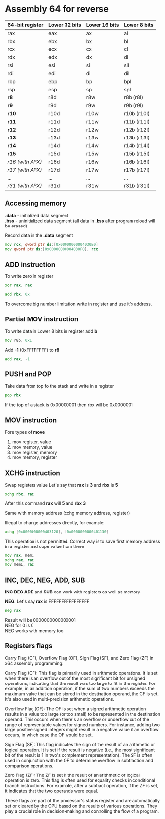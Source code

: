 # Assembly 64 for reverse

<table>
<thead>
<tr>
<th>64-bit register</th>
<th>Lower 32 bits</th>
<th>Lower 16 bits</th>
<th>Lower 8 bits</th>
</tr>
</thead>
<tbody>
<tr>
<td>rax</td>
<td>eax</td>
<td>ax</td>
<td>al</td>
</tr>
<tr>
<td>rbx</td>
<td>ebx</td>
<td>bx</td>
<td>bl</td>
</tr>
<tr>
<td>rcx</td>
<td>ecx</td>
<td>cx</td>
<td>cl</td>
</tr>
<tr>
<td>rdx</td>
<td>edx</td>
<td>dx</td>
<td>dl</td>
</tr>
<tr>
<td>rsi</td>
<td>esi</td>
<td>si</td>
<td>sil</td>
</tr>
<tr>
<td>rdi</td>
<td>edi</td>
<td>di</td>
<td>dil</td>
</tr>
<tr>
<td>rbp</td>
<td>ebp</td>
<td>bp</td>
<td>bpl</td>
</tr>
<tr>
<td>rsp</td>
<td>esp</td>
<td>sp</td>
<td>spl</td>
</tr>
<tr>
<td><strong>r8</strong></td>
<td>r8d</td>
<td>r8w</td>
<td>r8b (r8l)</td>
</tr>
<tr>
<td><strong>r9</strong></td>
<td>r9d</td>
<td>r9w</td>
<td>r9b (r9l)</td>
</tr>
<tr>
<td><strong>r10</strong></td>
<td>r10d</td>
<td>r10w</td>
<td>r10b (r10l)</td>
</tr>
<tr>
<td><strong>r11</strong></td>
<td>r11d</td>
<td>r11w</td>
<td>r11b (r11l)</td>
</tr>
<tr>
<td><strong>r12</strong></td>
<td>r12d</td>
<td>r12w</td>
<td>r12b (r12l)</td>
</tr>
<tr>
<td><strong>r13</strong></td>
<td>r13d</td>
<td>r13w</td>
<td>r13b (r13l)</td>
</tr>
<tr>
<td><strong>r14</strong></td>
<td>r14d</td>
<td>r14w</td>
<td>r14b (r14l)</td>
</tr>
<tr>
<td><strong>r15</strong></td>
<td>r15d</td>
<td>r15w</td>
<td>r15b (r15l)</td>
</tr>
<tr>
<td><em>r16 (with APX)</em></td>
<td>r16d</td>
<td>r16w</td>
<td>r16b (r16l)</td>
</tr>
<tr>
<td><em>r17 (with APX)</em></td>
<td>r17d</td>
<td>r17w</td>
<td>r17b (r17l)</td>
</tr>
<tr>
<td>...</td>
<td>...</td>
<td>...</td>
<td>...</td>
</tr>
<tr>
<td><em>r31 (with APX)</em></td>
<td>r31d</td>
<td>r31w</td>
<td>r31b (r31l)</td>
</tr>
</tbody>
</table>


## Accessing memory
**.data** - initialized data segment \
**.bss** - uninitialized data segment (all data in **.bss** after program reload will be erased) 

Record data in the **.data** segment

```asm
mov rcx, qword ptr ds:[0x00000000004030E0]
mov qword ptr ds:[0x00000000004030F0], rcx
```

## ADD instruction

To write zero in register

```asm
xor rax, rax
```

```asm
add rbx, 0x
```

To overcome big number limitation write in register and use it's address.

## Partial **MOV** instruction

To write data in Lower 8 bits in register add **b**

```asm
mov r8b, 0x1
```

Add **-1** (0xFFFFFFFF) to **r8**
```asm
add rax, -1
```

## PUSH and POP

Take data from top fo the stack and write in a register

```asm
pop rbx
```
If the top of a stack is 0x00000001 then rbx will be 0x0000001

## MOV instruction

Fore types of **move**

1) mov register, value
2) mov memory, value
3) mov register, memory
4) mov memory, register

## XCHG instruction

Swap registers value
Let's say that **rax** is **3** and **rbx** is **5**

```asm
xchg rbx, rax
```

After this command **rax** will **5** and **rbx** **3**

Same with memory address (xchg memory address, register)

Illegal to change addresses directly, for example:

```asm
xchg [0x0000000000403120], [0x0000000000403130]
```
This operation is not permitted. Correct way is to save first memory
address in a register and cope value from there

```asm
mov rax, mem1
xchg rax, rax
mov mem1, rax
```

## INC, DEC, NEG, ADD, SUB
**INC** **DEC** **ADD** and **SUB** can work with registers as well as memory

**NEG**. Let's say **rax** is FFFFFFFFFFFFFFFF
```asm
neg rax
```
Result will be 0000000000000001 \
NEG for 0 is 0 \
NEG works with memory too

## Registers flags

Carry Flag (CF), Overflow Flag (OF), Sign Flag (SF), and Zero Flag (ZF) in x64 assembly programming:

Carry Flag (CF): This flag is primarily used in arithmetic operations. It is set when there is an overflow out of the most significant bit for unsigned operations, indicating that the result was too large to fit in the register. For example, in an addition operation, if the sum of two numbers exceeds the maximum value that can be stored in the destination operand, the CF is set. It's also used in multi-precision arithmetic operations.

Overflow Flag (OF): The OF is set when a signed arithmetic operation results in a value too large (or too small) to be represented in the destination operand. This occurs when there's an overflow or underflow out of the range of representable values for signed numbers. For instance, adding two large positive signed integers might result in a negative value if an overflow occurs, in which case the OF would be set.

Sign Flag (SF): This flag indicates the sign of the result of an arithmetic or logical operation. It is set if the result is negative (i.e., the most significant bit of the result is 1 in two's complement representation). The SF is often used in conjunction with the OF to determine overflow in subtraction and comparison operations.

Zero Flag (ZF): The ZF is set if the result of an arithmetic or logical operation is zero. This flag is often used for equality checks in conditional branch instructions. For example, after a subtract operation, if the ZF is set, it indicates that the two operands were equal.

These flags are part of the processor's status register and are automatically set or cleared by the CPU based on the results of various operations. They play a crucial role in decision-making and controlling the flow of a program.




